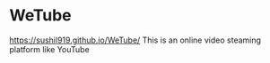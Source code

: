 # WeTube
https://sushil919.github.io/WeTube/
This is an online video steaming platform like YouTube

